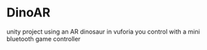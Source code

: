 # DinoAR
 unity project using an AR dinosaur in vuforia you control with a mini bluetooth game controller
